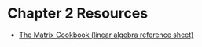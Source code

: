 # Chapter 2 Resources
+ [The Matrix Cookbook (linear algebra reference sheet)](matrix-cookbook.pdf)
